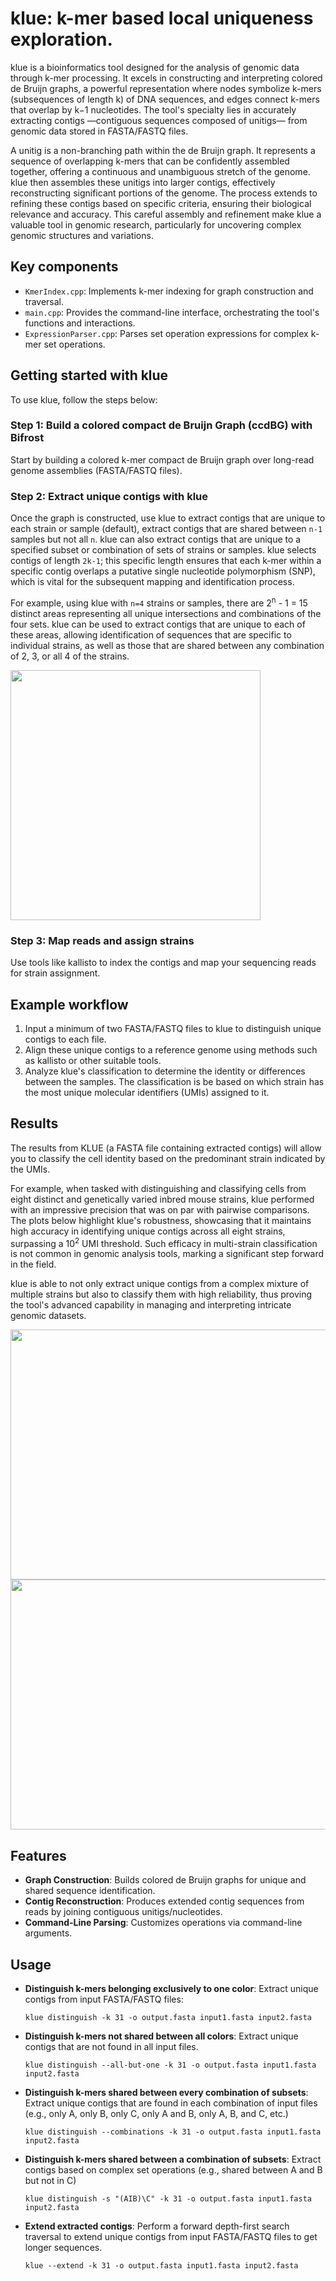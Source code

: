 # klue: k-mer based local uniqueness exploration.

klue is a bioinformatics tool designed for the analysis of genomic data through k-mer processing. It excels in constructing and interpreting colored de Bruijn graphs, a powerful representation where nodes symbolize k-mers (subsequences of length k) of DNA sequences, and edges connect k-mers that overlap by k−1 nucleotides. The tool's specialty lies in accurately extracting contigs —contiguous sequences composed of unitigs— from genomic data stored in FASTA/FASTQ files.

A unitig is a non-branching path within the de Bruijn graph. It represents a sequence of overlapping k-mers that can be confidently assembled together, offering a continuous and unambiguous stretch of the genome. klue then assembles these unitigs into larger contigs, effectively reconstructing significant portions of the genome. The process extends to refining these contigs based on specific criteria, ensuring their biological relevance and accuracy. This careful assembly and refinement make klue a valuable tool in genomic research, particularly for uncovering complex genomic structures and variations.

## Key components

- `KmerIndex.cpp`: Implements k-mer indexing for graph construction and traversal.
- `main.cpp`: Provides the command-line interface, orchestrating the tool's functions and interactions.
- `ExpressionParser.cpp`: Parses set operation expressions for complex k-mer set operations.

## Getting started with klue

To use klue, follow the steps below:

### Step 1: Build a colored compact de Bruijn Graph (ccdBG) with Bifrost

Start by building a colored k-mer compact de Bruijn graph over long-read genome assemblies (FASTA/FASTQ files).

### Step 2: Extract unique contigs with klue

Once the graph is constructed, use klue to extract contigs that are unique to each strain or sample (default), extract contigs that are shared between `n-1` samples but not all `n`. klue can also extract contigs that are unique to a specified subset or combination of sets of strains or samples. klue selects contigs of length `2k-1`; this specific length ensures that each k-mer within a specific contig overlaps a putative single nucleotide polymorphism (SNP), which is vital for the subsequent mapping and identification process.

For example, using klue with `n=4` strains or samples, there are 2<sup>n</sup> - 1 = 15 distinct areas representing all unique intersections and combinations of the four sets. klue  can be used to extract contigs that are unique to each of these areas, allowing identification of sequences that are specific to individual strains, as well as those that are shared between any combination of 2, 3, or all 4 of the strains.

<img src="https://github.com/mboffelli/projects/blob/main/images/venn-4.png" width="400" height="400">

### Step 3: Map reads and assign strains

Use tools like kallisto to index the contigs and map your sequencing reads for strain assignment.

## Example workflow

1. Input a minimum of two FASTA/FASTQ files to klue to distinguish unique contigs to each file.
2. Align these unique contigs to a reference genome using methods such as kallisto or other suitable tools.
3. Analyze klue's classification to determine the identity or differences between the samples. The classification is be based on which strain has the most unique molecular identifiers (UMIs) assigned to it.

## Results

The results from KLUE (a FASTA file containing extracted contigs) will allow you to classify the cell identity based on the predominant strain indicated by the UMIs.

For example, when tasked with distinguishing and classifying cells from eight distinct and genetically varied inbred mouse strains, klue performed with an impressive precision that was on par with pairwise comparisons. The plots below highlight klue's robustness, showcasing that it maintains high accuracy in identifying unique contigs across all eight strains, surpassing a 10<sup>2</sup> UMI threshold. Such efficacy in multi-strain classification is not common in genomic analysis tools, marking a significant step forward in the field.

klue is able to not only extract unique contigs from a complex mixture of multiple strains but also to classify them with high reliability, thus proving the tool's advanced capability in managing and interpreting intricate genomic datasets.

<img src="https://github.com/mboffelli/public/blob/main/klue/results/ABCD.png" width="600" height="400">
<img src="https://github.com/mboffelli/public/blob/main/klue/results/EFGH.png" width="600" height="400">


## Features

- **Graph Construction**: Builds colored de Bruijn graphs for unique and shared sequence identification.
- **Contig Reconstruction**: Produces extended contig sequences from reads by joining contiguous unitigs/nucleotides.
- **Command-Line Parsing**: Customizes operations via command-line arguments.

## Usage
- **Distinguish k-mers belonging exclusively to one color**: Extract unique contigs from input FASTA/FASTQ files:

  ```klue distinguish -k 31 -o output.fasta input1.fasta input2.fasta```
- **Distinguish k-mers not shared between all colors**: Extract unique contigs that are not found in all input files.
  
  ```klue distinguish --all-but-one -k 31 -o output.fasta input1.fasta input2.fasta```
- **Distinguish k-mers shared between every combination of subsets**:  Extract unique contigs that are found in each combination of input files (e.g., only A, only B, only C, only A and B, only A, B, and C, etc.)

  ```klue distinguish --combinations -k 31 -o output.fasta input1.fasta input2.fasta```
- **Distinguish k-mers shared between a combination of subsets**:  Extract contigs based on complex set operations (e.g., shared between A and B but not in C)
  
  ```klue distinguish -s "(AIB)\C" -k 31 -o output.fasta input1.fasta input2.fasta```
- **Extend extracted contigs**: Perform a forward depth-first search traversal to extend unique contigs from input FASTA/FASTQ files to get longer sequences.
  
  ```klue --extend -k 31 -o output.fasta input1.fasta input2.fasta```

